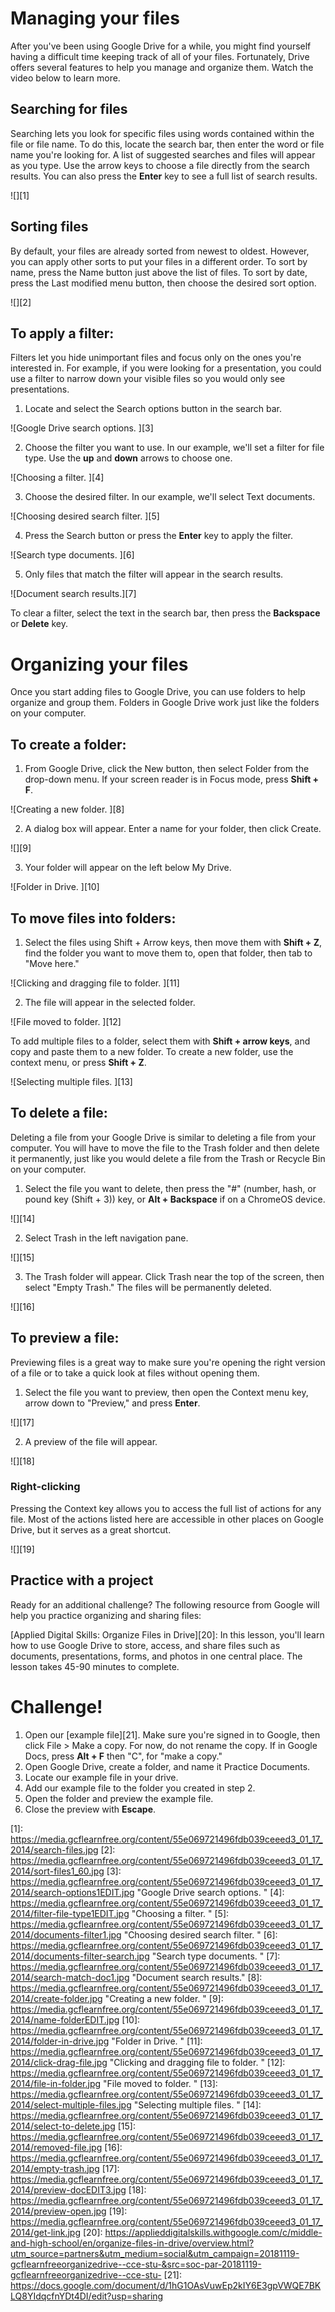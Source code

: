 # Managing your files

After you've been using Google Drive for a while, you might find yourself having a difficult time keeping track of all of your files. Fortunately, Drive offers several features to help you manage and organize them. Watch the video below to learn more.

## Searching for files

Searching lets you look for specific files using words contained within the file or file name. To do this, locate the search bar, then enter the word or file name you're looking for. A list of suggested searches and files will appear as you type. Use the arrow keys to choose a file directly from the search results. You can also press the **Enter** key to see a full list of search results.

![][1]

## Sorting files

By default, your files are already sorted from newest to oldest. However, you can apply other sorts to put your files in a different order. To sort by name, press the Name button just above the list of files. To sort by date, press the Last modified menu button, then choose the desired sort option.

![][2]

## To apply a filter:

Filters let you hide unimportant files and focus only on the ones you're interested in. For example, if you were looking for a presentation, you could use a filter to narrow down your visible files so you would only see presentations.

1. Locate and select the Search options button in the search bar.

  ![Google Drive search options. ][3]

2. Choose the filter you want to use. In our example, we'll set a filter for file type. Use the **up** and **down** arrows to choose one.

  ![Choosing a filter. ][4]

3. Choose the desired filter. In our example, we'll select Text documents.

  ![Choosing desired search filter. ][5]

4. Press the Search button or press the **Enter** key to apply the filter.

  ![Search type documents. ][6]

5. Only files that match the filter will appear in the search results.

  ![Document search results.][7]

To clear a filter, select the text in the search bar, then press the **Backspace** or **Delete** key.

# Organizing your files

Once you start adding files to Google Drive, you can use folders to help organize and group them. Folders in Google Drive work just like the folders on your computer.

## To create a folder:

1. From Google Drive, click the New button, then select Folder from the drop-down menu. If your screen reader is in Focus mode, press **Shift + F**.

  ![Creating a new folder. ][8]

2. A dialog box will appear. Enter a name for your folder, then click Create.

  ![][9]

3. Your folder will appear on the left below My Drive.

  ![Folder in Drive. ][10]

## To move files into folders:

1. Select the files using Shift + Arrow keys, then move them with **Shift + Z**, find the folder you want to move them to, open that folder, then tab to "Move here."

  ![Clicking and dragging file to folder. ][11]

2. The file will appear in the selected folder.

  ![File moved to folder. ][12]

To add multiple files to a folder, select them with **Shift + arrow keys**, and copy and paste them to a new folder. To create a new folder, use the context menu, or press **Shift + Z**.

![Selecting multiple files. ][13]

## To delete a file:

Deleting a file from your Google Drive is similar to deleting a file from your computer. You will have to move the file to the Trash folder and then delete it permanently, just like you would delete a file from the Trash or Recycle Bin on your computer.

1. Select the file you want to delete, then press the "#" (number, hash, or pound key (Shift + 3)) key, or **Alt + Backspace** if on a ChromeOS device.

  ![][14]

2. Select Trash in the left navigation pane.

  ![][15]

3. The Trash folder will appear. Click Trash near the top of the screen, then select "Empty Trash." The files will be permanently deleted.

  ![][16]

## To preview a file:

Previewing files is a great way to make sure you're opening the right version of a file or to take a quick look at files without opening them.

1. Select the file you want to preview, then open the Context menu key, arrow down to "Preview," and press **Enter**.

  ![][17]

2. A preview of the file will appear.

  ![][18]

### Right-clicking

Pressing the Context key allows you to access the full list of actions for any file. Most of the actions listed here are accessible in other places on Google Drive, but it serves as a great shortcut.

![][19]

## Practice with a project

Ready for an additional challenge? The following resource from Google will help you practice organizing and sharing files:

[Applied Digital Skills: Organize Files in Drive][20]: In this lesson, you'll learn how to use Google Drive to store, access, and share files such as documents, presentations, forms, and photos in one central place. The lesson takes 45-90 minutes to complete.

# Challenge!

1. Open our [example file][21]. Make sure you're signed in to Google, then click File > Make a copy. For now, do not rename the copy. If in Google Docs, press **Alt + F** then "C", for "make a copy."
2. Open Google Drive, create a folder, and name it Practice Documents.
3. Locate our example file in your drive.
4. Add our example file to the folder you created in step 2.
5. Open the folder and preview the example file.
6. Close the preview with **Escape**.

[1]: <https://media.gcflearnfree.org/content/55e069721496fdb039ceeed3_01_17_2014/search-files.jpg> [2]: <https://media.gcflearnfree.org/content/55e069721496fdb039ceeed3_01_17_2014/sort-files1_60.jpg> [3]: <https://media.gcflearnfree.org/content/55e069721496fdb039ceeed3_01_17_2014/search-options1EDIT.jpg> "Google Drive search options. " [4]: <https://media.gcflearnfree.org/content/55e069721496fdb039ceeed3_01_17_2014/filter-file-type1EDIT.jpg> "Choosing a filter. " [5]: <https://media.gcflearnfree.org/content/55e069721496fdb039ceeed3_01_17_2014/documents-filter1.jpg> "Choosing desired search filter. " [6]: <https://media.gcflearnfree.org/content/55e069721496fdb039ceeed3_01_17_2014/documents-filter-search.jpg> "Search type documents. " [7]: <https://media.gcflearnfree.org/content/55e069721496fdb039ceeed3_01_17_2014/search-match-doc1.jpg> "Document search results." [8]: <https://media.gcflearnfree.org/content/55e069721496fdb039ceeed3_01_17_2014/create-folder.jpg> "Creating a new folder. " [9]: <https://media.gcflearnfree.org/content/55e069721496fdb039ceeed3_01_17_2014/name-folderEDIT.jpg> [10]: <https://media.gcflearnfree.org/content/55e069721496fdb039ceeed3_01_17_2014/folder-in-drive.jpg> "Folder in Drive. " [11]: <https://media.gcflearnfree.org/content/55e069721496fdb039ceeed3_01_17_2014/click-drag-file.jpg> "Clicking and dragging file to folder. " [12]: <https://media.gcflearnfree.org/content/55e069721496fdb039ceeed3_01_17_2014/file-in-folder.jpg> "File moved to folder. " [13]: <https://media.gcflearnfree.org/content/55e069721496fdb039ceeed3_01_17_2014/select-multiple-files.jpg> "Selecting multiple files. " [14]: <https://media.gcflearnfree.org/content/55e069721496fdb039ceeed3_01_17_2014/select-to-delete.jpg> [15]: <https://media.gcflearnfree.org/content/55e069721496fdb039ceeed3_01_17_2014/removed-file.jpg> [16]: <https://media.gcflearnfree.org/content/55e069721496fdb039ceeed3_01_17_2014/empty-trash.jpg> [17]: <https://media.gcflearnfree.org/content/55e069721496fdb039ceeed3_01_17_2014/preview-docEDIT3.jpg> [18]: <https://media.gcflearnfree.org/content/55e069721496fdb039ceeed3_01_17_2014/preview-open.jpg> [19]: <https://media.gcflearnfree.org/content/55e069721496fdb039ceeed3_01_17_2014/get-link.jpg> [20]: <https://applieddigitalskills.withgoogle.com/c/middle-and-high-school/en/organize-files-in-drive/overview.html?utm_source=partners&utm_medium=social&utm_campaign=20181119-gcflearnfreeorganizedrive--cce-stu-&src=soc-par-20181119-gcflearnfreeorganizedrive--cce-stu-> [21]: <https://docs.google.com/document/d/1hG1OAsVuwEp2kIY6E3gpVWQE7BKLQ8YIdqcfnYDt4DI/edit?usp=sharing>
